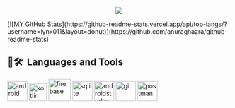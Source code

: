 <p align="center">
  <img src="https://capsule-render.vercel.app/api?text=Hello!👋&animation=fadeIn&type=waving&color=gradient&height=180&fontSize=60&stroke=198AC7&strokeWidth=4"/>
</p>
[![MY GitHub Stats](https://github-readme-stats.vercel.app/api/top-langs/?username=lynx011&layout=donut)](https://github.com/anuraghazra/github-readme-stats)
<h2> 🚀🛠 &nbsp;Languages and Tools</h2>
<p align="left">
<img src="https://cdn.jsdelivr.net/gh/devicons/devicon/icons/android/android-plain.svg" alt="android" width="45" height="45"/>
<img src="https://cdn.jsdelivr.net/gh/devicons/devicon/icons/kotlin/kotlin-original.svg" alt="kotlin" width="40" height="40"/>
<img src="https://cdn.jsdelivr.net/gh/devicons/devicon/icons/firebase/firebase-plain.svg" alt="firebase" width="50" height="50"/>
<img src="https://cdn.jsdelivr.net/gh/devicons/devicon/icons/sqlite/sqlite-original.svg" alt="sqlite" width="45" height="45"/>
<img src="https://cdn.jsdelivr.net/gh/devicons/devicon/icons/androidstudio/androidstudio-original.svg" alt="androidstudio" width="45" height="45"/>
<img src="https://cdn.jsdelivr.net/gh/devicons/devicon/icons/git/git-original.svg" alt="git" width="45" height="45"/>
<img src="https://www.vectorlogo.zone/logos/getpostman/getpostman-icon.svg" alt="postman" width="45" height="45"/>
</p>
